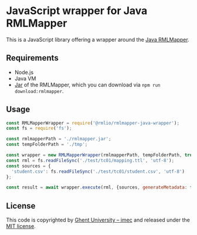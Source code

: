 # JavaScript wrapper for Java RMLMapper

This is a JavaScript library offering a wrapper around the [Java RMLMapper](https://github.com/RMLio/rmlmapper-java).

## Requirements
- Node.js
- Java VM
- [Jar](https://github.com/RMLio/rmlmapper-java/releases) of the RMLMapper, 
which you can download via `npm run download:rmlmapper`.

## Usage
```javascript
const RMLMapperWrapper = require('@rmlio/rmlmapper-java-wrapper');
const fs = require('fs');

const rmlmapperPath = './rmlmapper.jar';
const tempFolderPath = './tmp';

const wrapper = new RMLMapperWrapper(rmlmapperPath, tempFolderPath, true);
const rml = fs.readFileSync('./test/tc01/mapping.ttl', 'utf-8');
const sources = {
  'student.csv': fs.readFileSync('./test/tc01/student.csv', 'utf-8')
};

const result = await wrapper.execute(rml, {sources, generateMetadata: false, serialization: 'turtle'});
```

## License

This code is copyrighted by [Ghent University – imec](http://idlab.ugent.be/) and released under the [MIT license](http://opensource.org/licenses/MIT).

